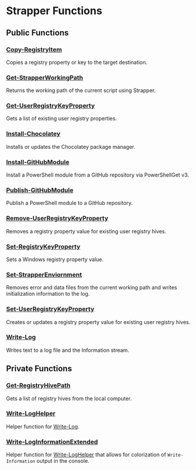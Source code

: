 # Strapper Functions

## Public Functions

### [Copy-RegistryItem](./docs/Copy-RegistryItem.md)
Copies a registry property or key to the target destination.

### [Get-StrapperWorkingPath](./docs/Get-StrapperWorkingPath.md)
Returns the working path of the current script using Strapper.

### [Get-UserRegistryKeyProperty](./docs/Get-UserRegistryKeyProperty.md)
Gets a list of existing user registry properties.

### [Install-Chocolatey](./docs/Install-Chocolatey.md)
Installs or updates the Chocolatey package manager.

### [Install-GitHubModule](./docs/Install-GitHubModule.md)
Install a PowerShell module from a GitHub repository via PowerShellGet v3.

### [Publish-GitHubModule](./docs/Publish-GitHubModule.md)
Publish a PowerShell module to a GitHub repository.

### [Remove-UserRegistryKeyProperty](./docs/Remove-UserRegistryKeyProperty.md)
Removes a registry property value for existing user registry hives.

### [Set-RegistryKeyProperty](./docs/Set-RegistryKeyProperty.md)
Sets a Windows registry property value.

### [Set-StrapperEnviornment](./docs/Set-StrapperEnviornment.md)
Removes error and data files from the current working path and writes initialization information to the log.

### [Set-UserRegistryKeyProperty](./docs/Set-UserRegistryKeyProperty.md)
Creates or updates a registry property value for existing user registry hives.

### [Write-Log](./docs/Write-Log.md)
Writes text to a log file and the Information stream.

## Private Functions
### [Get-RegistryHivePath](./docs/Get-RegistryHivePath.md)
Gets a list of registry hives from the local computer.

### [Write-LogHelper](./docs/Write-LogHelper.md)
Helper function for [Write-Log](./docs/Write-Log.md).

### [Write-LogInformationExtended](./docs/Write-LogInformationExtended.md)
Helper function for [Write-LogHelper](./docs/Write-LogHelper.md) that allows for colorization of `Write-Information` output in the console.